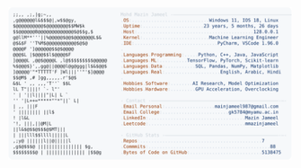 <picture>
  <source srcset="https://raw.githubusercontent.com/mmazinjameel/mmazinjameel/main/dark_mode.svg?v=1746123244" media="(prefers-color-scheme: dark)">
  <img src="https://raw.githubusercontent.com/mmazinjameel/mmazinjameel/main/light_mode.svg?v=1746123244">
</picture>
